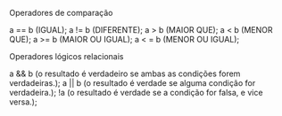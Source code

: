 Operadores de comparação

a == b  (IGUAL);
a != b  (DIFERENTE);
a > b   (MAIOR QUE);
a < b   (MENOR QUE);
a >= b  (MAIOR OU IGUAL);
a < = b (MENOR OU IGUAL);

Operadores lógicos relacionais

a && b      (o resultado é verdadeiro se ambas as condições forem verdadeiras.);
a || b      (o resultado é verdade se alguma condição for verdadeira.);
!a          (o resultado é verdade se a condição for falsa, e vice versa.);